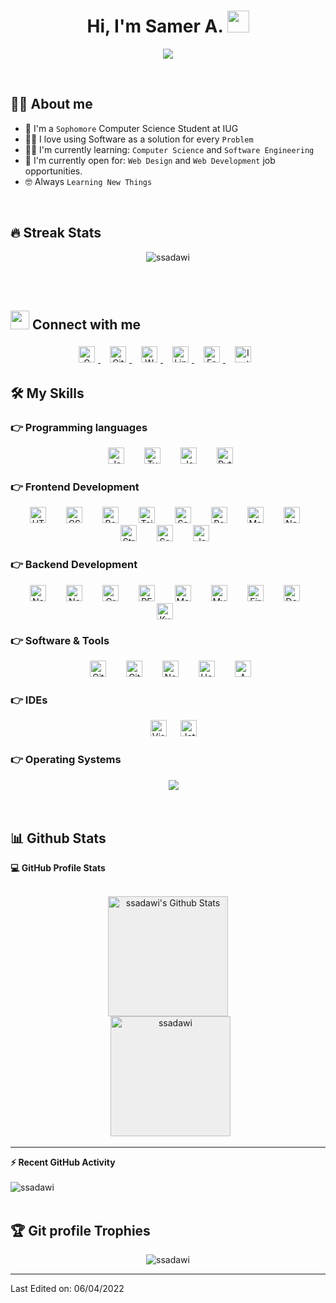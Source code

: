 <h1 align="center">Hi, I'm Samer A. <img src="https://media.giphy.com/media/hvRJCLFzcasrR4ia7z/giphy.gif" width="35"></h1>
<p align="center">
  <img src="https://readme-typing-svg.herokuapp.com?size=24&duration=4000&lines=Computer+Science+Student;Full+Stack+Developer;Web+Designer" />
</p>


<br>


## :sassy_man:  About me
- :school: I'm a `Sophomore` Computer Science Student at IUG
- :technologist: I love using Software as a solution for every `Problem`
- :student: I'm currently learning: `Computer Science` and `Software Engineering`
- :thinking: I'm currently open for: `Web Design` and `Web Development` job opportunities.
- :nerd_face: Always `Learning New Things`

<br>

## 🔥 Streak Stats
<p align="center"><img src="https://github-readme-streak-stats.herokuapp.com/?user=ssadawi&theme=algolia" alt="ssadawi" /></p>

<br>
<br>


## <img src="https://media.giphy.com/media/iY8CRBdQXODJSCERIr/giphy.gif" width="30px"> Connect with me
<p align="center">
	<a href="mailto:thedev.samer@gmail.com" target="__blank" style="diplay: inline-block; padding-right: 10px;">
		<img width="26px" style="padding: 5px" src="https://cdn.jsdelivr.net/gh/devicons/devicon/icons/google/google-original.svg" alt="Gmail"/>
	</a>
	<a href="https://github.com/ssadawi" target="__blank" style="diplay: inline-block; padding-right: 10px;">
		<img width="26px" style="padding: 5px" src="https://cdn.jsdelivr.net/gh/devicons/devicon/icons/github/github-original.svg" alt="GitHub"/>
	</a>
	<a href="https://wa.me/972597367603" target="__blank" style="diplay: inline-block; padding-right: 10px;">
		<img width="26px"  style="padding: 5px" src="https://seeklogo.com/images/W/whatsapp-icon-logo-6E793ACECD-seeklogo.com.png" alt="Whatsapp"/>
	</a>
	<a href="https://www.linkedin.com/in/samer-a-35a757230/" target="__blank" style="diplay: inline-block; padding-right: 10px;">
		<img width="26px"  style="padding: 5px" src="https://cdn.jsdelivr.net/gh/devicons/devicon/icons/linkedin/linkedin-original.svg" alt="LinkedIn"/>
	</a>
	<a href="https://www.facebook.com/samer.187" target="__blank" style="diplay: inline-block; padding-right: 10px;">
		<img width="26px"  style="padding: 5px" src="https://cdn.jsdelivr.net/gh/devicons/devicon/icons/facebook/facebook-original.svg" alt="Facebook"/>
	</a>
	<a href="https://www.instagram.com/samer_sadawi/" target="__blank" style="diplay: inline-block; padding-right: 10px;">
		<img width="26px"  style="padding: 5px" src="https://seeklogo.com/images/I/instagram-new-2016-logo-D9D42A0AD4-seeklogo.com.png" alt="Instagram"/>
	</a>
</p>




## 🛠️ My Skills

### 👉 Programming languages

<p align="center"> 
  &emsp;
     <img alt="JavaScript" width="26px" src="https://cdn.jsdelivr.net/gh/devicons/devicon/icons/javascript/javascript-original.svg" style="padding-right:10px;" />
  &emsp;
     <img alt="TypeScript" width="26px" src="https://cdn.jsdelivr.net/gh/devicons/devicon/icons/typescript/typescript-original.svg" style="padding-right:10px;" />
  &emsp;
    <img alt="Java" width="26px" src="https://cdn.jsdelivr.net/gh/devicons/devicon/icons/java/java-original.svg" style="padding-right:10px;" />
  &emsp;
    <img alt="Python" width="26px" src="https://cdn.jsdelivr.net/gh/devicons/devicon/icons/python/python-original.svg" style="padding-right:10px;" />
</p>

### 👉 Frontend Development
<p align="center"> 
  &emsp;
  <img alt="HTML5" width="26px" src="https://cdn.jsdelivr.net/gh/devicons/devicon/icons/html5/html5-original.svg" style="padding-right:10px;" />
  &emsp;
  <img alt="CSS3" width="26px" src="https://cdn.jsdelivr.net/gh/devicons/devicon/icons/css3/css3-original.svg" style="padding-right:10px;" />
  &emsp;
  <img alt="Bootstrap" width="26px" src="https://cdn.jsdelivr.net/gh/devicons/devicon/icons/bootstrap/bootstrap-original.svg" style="padding-right:10px;" />
  &emsp;
  <img alt="Tailwind CSS" width="26px" src="https://cdn.worldvectorlogo.com/logos/tailwindcss.svg" style="padding-right:10px;" />
  &emsp;
  <img alt="Sass" width="26px" src="https://cdn.jsdelivr.net/gh/devicons/devicon/icons/sass/sass-original.svg" style="padding-right:10px;" />
  &emsp;
  <img alt="React" width="26px" src="https://cdn.jsdelivr.net/gh/devicons/devicon/icons/react/react-original.svg" style="padding-right:10px;" />
  &emsp;
  <img alt="MaterialUI" width="26px" src="https://cdn.jsdelivr.net/gh/devicons/devicon/icons/materialui/materialui-original.svg" style="padding-right:10px;" />
  &emsp;
  <img alt="Next.js" width="26px" src="https://cdn.jsdelivr.net/gh/devicons/devicon/icons/nextjs/nextjs-original.svg" style="padding-right:10px;" />
  &emsp;
  <img alt="Strapi" width="26px" src="https://cdn.worldvectorlogo.com/logos/strapi-2.svg" style="padding-right:10px;" />
  &emsp;
  <img alt="Sanity.io" width="26px" src="https://www.svgrepo.com/show/354309/sanity.svg" style="padding-right:10px;" />
  &emsp;
  <img alt="Jamstack" width="26px" src="https://cdn.worldvectorlogo.com/logos/jamstack.svg" style="padding-right:10px;" />
</p>

### 👉 Backend Development
<p align="center"> 
    &emsp;
    <img alt="Node.js" width="26px" src="https://cdn.jsdelivr.net/gh/devicons/devicon/icons/nodejs/nodejs-original.svg" style="padding-right:10px;" />
    &emsp; 
    <img alt="Nest.js" width="26px" src="https://www.vectorlogo.zone/logos/nestjs/nestjs-icon.svg" style="padding-right:10px;" />
    &emsp;   
    <img alt="GraphQL" width="26px" src="https://cdn.jsdelivr.net/gh/devicons/devicon/icons/graphql/graphql-plain.svg" style="padding-right:10px;" />
    &emsp;   
    <img alt="RESTful API" width="26px" src="https://uxwing.com/wp-content/themes/uxwing/download/07-web-app-development/rest-api.svg" style="padding-right:10px;" />
    &emsp; 
    <img alt="MongoDB" width="26px" src="https://cdn.jsdelivr.net/gh/devicons/devicon/icons/mongodb/mongodb-original.svg" style="padding-right:10px;" />
    &emsp;
    <img alt="MySQL" width="26px" src="https://cdn.jsdelivr.net/gh/devicons/devicon/icons/mysql/mysql-original.svg" style="padding-right:10px;" />
    &emsp;
    <img alt="Firebase" width="26px" src="https://www.vectorlogo.zone/logos/firebase/firebase-icon.svg" style="padding-right:10px;" />
    &emsp;
    <img alt="Docker" width="26px" src="https://cdn.jsdelivr.net/gh/devicons/devicon/icons/docker/docker-original.svg" style="padding-right:10px;" />
    &emsp;
    <img alt="Kubernetes" width="26px" src="https://www.vectorlogo.zone/logos/kubernetes/kubernetes-icon.svg" style="padding-right:10px;" />
</p>

 ### 👉 Software & Tools
 
<p align="center">
  &emsp;
    <img alt="Git" width="26px" src="https://cdn.jsdelivr.net/gh/devicons/devicon/icons/git/git-original.svg" style="padding-right:10px;" />
  &emsp;
    <img alt="GitHub" width="26px" src="https://user-images.githubusercontent.com/3369400/139447912-e0f43f33-6d9f-45f8-be46-2df5bbc91289.png" style="padding-right:10px;" />
  &emsp;
  <img alt="Netlify" width="26px" src="https://www.vectorlogo.zone/logos/netlify/netlify-icon.svg" style="padding-right:10px;" />
  &emsp;
  <img alt="Heroku" width="26px" src="https://www.svgrepo.com/show/303683/heroku-logo.svg" style="padding-right:10px;" />
  &emsp;
  <img alt="AWS" width="26px" src="https://upload.wikimedia.org/wikipedia/commons/9/93/Amazon_Web_Services_Logo.svg" style="padding-right:10px;" />
</p>

 ### 👉 IDEs
 
<p align="center">
  &emsp;
    <img width="26px" alt="Visual Studio Code" src="https://cdn.jsdelivr.net/gh/devicons/devicon/icons/vscode/vscode-original.svg" />
  &emsp;
    <img width="26px" alt="JetBrain" src="https://cdn.jsdelivr.net/gh/devicons/devicon/icons/jetbrains/jetbrains-original.svg" />
</p>

 ### 👉 Operating Systems
 
<p align="center">
  &emsp;
    <img src="https://www.svgrepo.com/download/303144/windows-10-logo.svg" />
</p>

<br/>

## 📊 Github Stats



  <summary><b>💻 GitHub Profile Stats</b></summary>
  <br/>
  <p align="center">
      <img style="background-color: #eee" alt="ssadawi's Github Stats" src="https://github-readme-stats.vercel.app/api?username=ssadawi&show_icons=true&count_private=false&theme=algolia" height="192px"/>
  <br/>
    &nbsp;
      <img style="background-color: #eee" src="https://github-readme-stats.vercel.app/api/top-langs?username=ssadawi&langs_count=10&show_icons=true&locale=en&layout=compact&theme=algolia" alt="ssadawi" height="192px"/>
    <br/>
  </p>

----

  <summary><b>⚡ Recent GitHub Activity</b></summary>
  <br/>
   <img alt="ssadawi" src="https://activity-graph.herokuapp.com/graph?username=ssadawi&custom_title=Samer%27s%20Contribution%20Graph&theme=react-dark" />
  <br/>


<br/>

## :trophy: Git profile Trophies

<p align="center"> <img src="https://github-profile-trophy.vercel.app/?username=ssadawi&layout=compact&theme=algolia" alt="ssadawi" /> </p>

-----
Last Edited on: 06/04/2022
